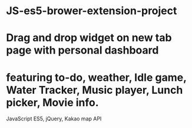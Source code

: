 # JS-es5-brower-extension-project

# Drag and drop widget on new tab page with personal dashboard 
# featuring to-do, weather, Idle game, Water Tracker, Music player, Lunch picker, Movie info.

JavaScript ES5, 
jQuery, 
Kakao map API
